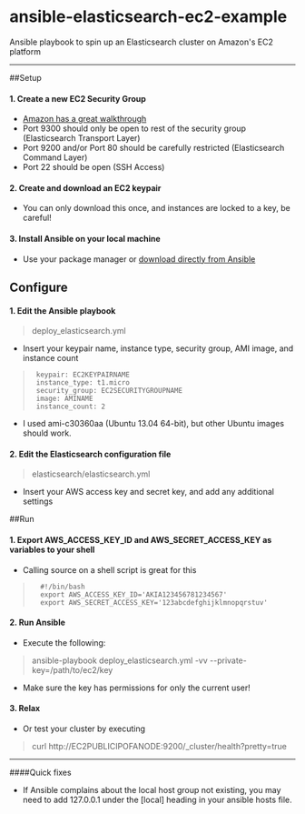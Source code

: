 ansible-elasticsearch-ec2-example
=================================

Ansible playbook to spin up an Elasticsearch cluster on Amazon's EC2 platform

---
##Setup

#### 1. Create a new EC2 Security Group

- [Amazon has a great walkthrough][1]
- Port 9300 should only be open to rest of the security group (Elasticsearch Transport Layer)
- Port 9200 and/or Port 80 should be carefully restricted (Elasticsearch Command Layer)
- Port 22 should be open (SSH Access)

#### 2. Create and download an EC2 keypair
	
- You can only download this once, and instances are locked to a key, be careful!

#### 3. Install Ansible on your local machine

- Use your package manager or [download directly from Ansible][2]

## Configure

#### 1. Edit the Ansible playbook

>deploy_elasticsearch.yml

- Insert your keypair name, instance type, security group, AMI image, and instance count
>      keypair: EC2KEYPAIRNAME
>      instance_type: t1.micro
>      security_group: EC2SECURITYGROUPNAME
>      image: AMINAME
>      instance_count: 2
- I used ami-c30360aa (Ubuntu 13.04 64-bit), but other Ubuntu images should work.

#### 2. Edit the Elasticsearch configuration file
	
>elasticsearch/elasticsearch.yml

- Insert your AWS access key and secret key, and add any additional settings

##Run

#### 1. Export AWS_ACCESS_KEY_ID and AWS_SECRET_ACCESS_KEY as variables to your shell
	
- Calling source on a shell script is great for this
>       #!/bin/bash
>       export AWS_ACCESS_KEY_ID='AKIA123456781234567'
>       export AWS_SECRET_ACCESS_KEY='123abcdefghijklmnopqrstuv'
    

#### 2. Run Ansible
	
- Execute the following: 
> ansible-playbook deploy_elasticsearch.yml -vv --private-key=/path/to/ec2/key
- Make sure the key has permissions for only the current user! 

#### 3. Relax	


- Or test your cluster by executing
>curl http://EC2PUBLICIPOFANODE:9200/_cluster/health?pretty=true

---

####Quick fixes
- If Ansible complains about the local host group not existing, you may need to add 127.0.0.1 under the [local] heading in your ansible hosts file.

[1]:[http://docs.aws.amazon.com/gettingstarted/latest/wah/getting-started-security-group.html]
[2]:[http://ansible.cc/]
